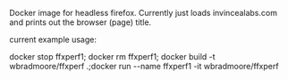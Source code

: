 Docker image for headless firefox. Currently just loads invincealabs.com and prints out the browser (page) title.

current example usage:

docker stop ffxperf1; docker rm ffxperf1; docker build -t wbradmoore/ffxperf .;docker run --name ffxperf1 -it wbradmoore/ffxperf